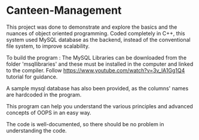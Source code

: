 # Canteen-Management 
This project was done to demonstrate and explore the basics and the nuances of object oriented programming. Coded completely in C++, this system used MySQL database as the backend, instead of the conventional file system, to improve scalability.

To build the program : The MySQL Libraries can be downloaded from the folder 'msqllibraries' and these must be installed in the computer and linked to the compiler. Follow https://www.youtube.com/watch?v=3v_lA1Gg1Q4 tutorial for guidance.

A sample mysql database has also been provided, as the columns' names are hardcoded in the program.

This program can help you understand the various principles and advanced concepts of OOPS in an easy way.

The code is well-documented, so there should be no problem in understanding the code.
